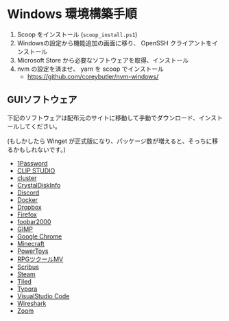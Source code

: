 # Windows 環境構築手順

1. Scoop をインストール (`scoop_install.ps1`)
2. Windowsの設定から機能追加の画面に移り、 OpenSSH クライアントをインストール
3. Microsoft Store から必要なソフトウェアを取得、インストール
4. nvm の設定を済ませ、 yarn を scoop でインストール
    - https://github.com/coreybutler/nvm-windows/

## GUIソフトウェア
下記のソフトウェアは配布元のサイトに移動して手動でダウンロード、インストールしてください。

(もしかしたら Winget が正式版になり、パッケージ数が増えると、そっちに移るかもしれないです。)

- [1Password](https://1password.com/jp/)
- [CLIP STUDIO](https://www.clipstudio.net/)
- [cluster](https://cluster.mu/)
- [CrystalDiskInfo](https://crystalmark.info/ja/)
- [Discord](https://discordapp.com/)
- [Docker](https://www.docker.com/)
- [Dropbox](https://dropbox.com/)
- [Firefox](https://www.mozilla.org/ja/)
- [foobar2000](https://www.foobar2000.org/)
- [GIMP](https://www.gimp.org/)
- [Google Chrome](https://www.google.com/intl/ja_jp/chrome/)
- [Minecraft](https://www.minecraft.net/ja-jp)
- [PowerToys](https://github.com/microsoft/PowerToys)
- [RPGツクールMV](https://tkool.jp/)
- [Scribus](https://www.scribus.net/)
- [Steam](https://store.steampowered.com/)
- [Tiled](https://www.mapeditor.org/)
- [Typora](https://typora.io/)
- [VisualStudio Code](https://code.visualstudio.com/)
- [Wireshark](https://www.wireshark.org/)
- [Zoom](https://zoom.us/)
